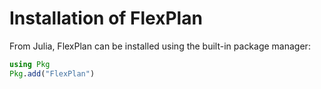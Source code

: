# Installation of FlexPlan

From Julia, FlexPlan can be installed using the built-in package manager:
```julia
using Pkg
Pkg.add("FlexPlan")
```
